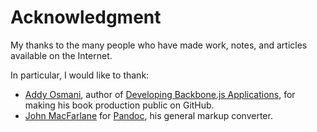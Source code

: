 # Acknowledgment

My thanks to the many people who have made work, notes, and articles available on the Internet.

In particular, I would like to thank:

* [Addy Osmani](http://addyosmani.com), author of [Developing Backbone.js Applications](http://addyosmani.github.io/backbone-fundamentals/), for making his book production public on GitHub.
* [John MacFarlane](http://johnmacfarlane.net/) for [Pandoc](http://johnmacfarlane.net/pandoc/), his general markup converter.
